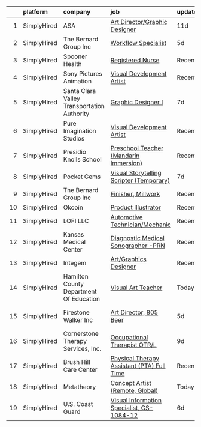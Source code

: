 

|    | platform    | company                                     | job                                                                                                                                               | update_time   | location                    |
|---:|:------------|:--------------------------------------------|:--------------------------------------------------------------------------------------------------------------------------------------------------|:--------------|:----------------------------|
|  1 | SimplyHired | ASA                                         | [Art Director/Graphic Designer](https://www.simplyhired.com/job/ZCvo6VZP8sBuBk7KBVpTSgU3tjPUB6ChvSr-uvMw3rwCVTATJb6o9w?q=visual+art)              | 11d           | Santa Clara, CA             |
|  2 | SimplyHired | The Bernard Group Inc                       | [Workflow Specialist](https://www.simplyhired.com/job/1irUKlV2dQ4Wmi43Sm4FCsv-zF7O9hJX_qc8wgcOVotn4GGjVCPOhQ?q=visual+art)                        | 5d            | Chanhassen, MN              |
|  3 | SimplyHired | Spooner Health                              | [Registered Nurse](https://www.simplyhired.com/job/GEAnyFmllxn_x1ZYxopUlMOL4n2VRPOxeFrFycBLAjss35dnkaiIFQ?q=visual+art)                           | Recently      | Spooner, WI                 |
|  4 | SimplyHired | Sony Pictures Animation                     | [Visual Development Artist](https://www.simplyhired.com/job/69Xcu-jnN61Z8GItK-bx0bPKZnjn_Hq3pMWWYD3lVZMSJKOUrvqEqw?q=visual+art)                  | Recently      | Culver City, CA             |
|  5 | SimplyHired | Santa Clara Valley Transportation Authority | [Graphic Designer I](https://www.simplyhired.com/job/wrHZIbeL1LkUJj_-I7ixd-NpPkSwyRJIMUAf0Tk66DR1PP_sBDNdLA?q=visual+art)                         | 7d            | San Jose, CA                |
|  6 | SimplyHired | Pure Imagination Studios                    | [Visual Development Artist](https://www.simplyhired.com/job/u3Ce0qDkoB4jPujFyWA_pOjySvkBJ7SmBclJFkATwkjx3a0XU_1R2g?q=visual+art)                  | Recently      | Rochester, NY +1 location   |
|  7 | SimplyHired | Presidio Knolls School                      | [Preschool Teacher (Mandarin Immersion)](https://www.simplyhired.com/job/TjDR0_5unIGKiJo-VCj6ZfKTn2Zk-R2QpynsSU9VPawpL7Qd-MN3Cw?q=visual+art)     | Recently      | San Francisco, CA           |
|  8 | SimplyHired | Pocket Gems                                 | [Visual Storytelling Scripter (Temporary)](https://www.simplyhired.com/job/p7gwZqd1BU4CRjYYycnTzOfA8HwA-P2bss7wbYvnm95L5lAr0FNhrQ?q=visual+art)   | 7d            | San Francisco, CA           |
|  9 | SimplyHired | The Bernard Group Inc                       | [Finisher, Millwork](https://www.simplyhired.com/job/YgYwsbe5B5vpSoAQXQRwxtotjz73TBaK1mm6GfZXAqY0fc_Sx0WlnA?q=visual+art)                         | Recently      | Chaska, MN                  |
| 10 | SimplyHired | Okcoin                                      | [Product Illustrator](https://www.simplyhired.com/job/mL-Z4mwQLxeXhimvBJcZr-j2vSiQYzFN2pDoIcSdX75dHzYka28MQw?q=visual+art)                        | Recently      | San Jose, CA                |
| 11 | SimplyHired | LOFI LLC                                    | [Automotive Technician/Mechanic](https://www.simplyhired.com/job/6KPmJ0c4_B2H9NItdn2r2YutT9NbhND0cuHRI6c9HuIgBNpfeS8Jnw?q=visual+art)             | Recently      | Corpus Christi, TX          |
| 12 | SimplyHired | Kansas Medical Center                       | [Diagnostic Medical Sonographer -PRN](https://www.simplyhired.com/job/7ruMsAUuWi0xlWrbf06Cv63SIAqeKkmcYZH3mPoZlogX1M5JnZprAA?q=visual+art)        | Recently      | Andover, KS                 |
| 13 | SimplyHired | Integem                                     | [Art/Graphics Designer](https://www.simplyhired.com/job/010_JJuPgxv0B6iF55JEzXi5qw5pdDm1Reo_iw0bIAKAewTmfFBSjA?q=visual+art)                      | Recently      | Remote                      |
| 14 | SimplyHired | Hamilton County Department Of Education     | [Visual Art Teacher](https://www.simplyhired.com/job/tCfgMgUu2OMl8DxMQmK2pr6Pe8fMdFfoyUaO362vkzK_A8l9aKFJBA?q=visual+art)                         | Today         | Tennessee +2 locations      |
| 15 | SimplyHired | Firestone Walker Inc                        | [Art Director, 805 Beer](https://www.simplyhired.com/job/HQqUmpJRKKkzpcoqEDasZqPN_LH-7Gdj3xoHuSBiqV3dqz0nMAFxxg?q=visual+art)                     | 5d            | Paso Robles, CA +1 location |
| 16 | SimplyHired | Cornerstone Therapy Services, Inc.          | [Occupational Therapist OTR/L](https://www.simplyhired.com/job/D68mZVinWMwo5vSw4nCwNC7aMf2_lBiHmhSo0_Ts4VEWU_2bbi7nkA?q=visual+art)               | 9d            | Melbourne, FL               |
| 17 | SimplyHired | Brush Hill Care Center                      | [Physical Therapy Assistant (PTA) Full Time](https://www.simplyhired.com/job/XZMdeXuqQMrykO4ZtCpX9sMZwvcCkR4WzQviyZ0EuFuLvX6-9ShRgg?q=visual+art) | Recently      | Milton, MA                  |
| 18 | SimplyHired | Metatheory                                  | [Concept Artist (Remote, Global)](https://www.simplyhired.com/job/YqVGbKJML2Vr0jp0McaYc_-AZhR2LPvgB2CVwebf2Qd0A3Y0DZumbw?q=visual+art)            | Today         | Remote                      |
| 19 | SimplyHired | U.S. Coast Guard                            | [Visual Information Specialist, GS-1084-12](https://www.simplyhired.com/job/tPPZpJEbQeNWGEflJvHL63c-7gMsad2tcnsw0FvPNN6rk_D6JLTRfg?q=visual+art)  | 6d            | Petaluma, CA                |